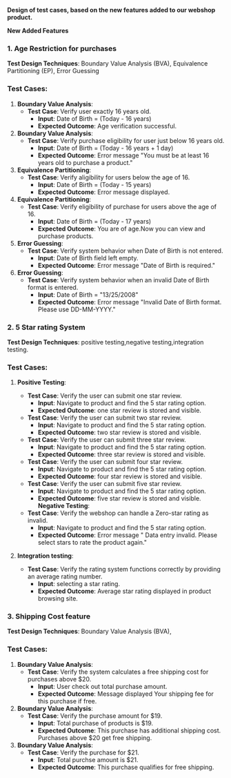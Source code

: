 
**Design of test cases, based on the new features added to our webshop product.**

**New Added Features**

### **1. Age Restriction for purchases**

**Test Design Techniques**: Boundary Value Analysis (BVA), Equivalence Partitioning (EP), Error Guessing

### Test Cases:

1. **Boundary Value Analysis**:
    - **Test Case**: Verify user exactly 16 years old.
        - **Input**: Date of Birth = (Today - 16 years)
        - **Expected Outcome**: Age verification successful.
2. **Boundary Value Analysis**:
    - **Test Case**: Verify purchase eligibility for user just below 16 years old.
        - **Input**: Date of Birth = (Today - 16 years + 1 day)
        - **Expected Outcome**: Error message "You must be at least 16 years old to purchase a product."
3. **Equivalence Partitioning**:
    - **Test Case**: Verify aligibility for users below the age of 16.
        - **Input**: Date of Birth = (Today - 15 years)
        - **Expected Outcome**: Error message displayed.
4. **Equivalence Partitioning**:
    - **Test Case**: Verify eligibility of purchase for users above the age of 16.
        - **Input**: Date of Birth = (Today - 17 years)
        - **Expected Outcome**: You are of age.Now you can view and purchase products.
5. **Error Guessing**:
    - **Test Case**: Verify system behavior when Date of Birth is not entered.
        - **Input**: Date of Birth field left empty.
        - **Expected Outcome**: Error message "Date of Birth is required."
6. **Error Guessing**:
    - **Test Case**: Verify system behavior when an invalid Date of Birth format is entered.
        - **Input**: Date of Birth = "13/25/2008"
        - **Expected Outcome**: Error message "Invalid Date of Birth format. Please use DD-MM-YYYY."

### **2. 5 Star rating System**

**Test Design Techniques**: positive testing,negative testing,integration testing.

### Test Cases:

1. **Positive Testing**:
    - **Test Case**: Verify the user can submit one star review.
        - **Input**: Navigate to product and find the 5 star rating option.
        - **Expected Outcome**: one star review is stored and visible.
    - **Test Case**: Verify the user can submit two star review.
        - **Input**: Navigate to product and find the 5 star rating option.
        - **Expected Outcome**: two star review is stored and visible.
    - **Test Case**: Verify the user can submit three star review.
        - **Input**: Navigate to product and find the 5 star rating option.
        - **Expected Outcome**: three star review is stored and visible.
    - **Test Case**: Verify the user can submit four star review.
        - **Input**: Navigate to product and find the 5 star rating option.
        - **Expected Outcome**: four star review is stored and visible.
    - **Test Case**: Verify the user can submit five star review.
        - **Input**: Navigate to product and find the 5 star rating option.
        - **Expected Outcome**: five star review is stored and visible.
   **Negative Testing**:
    - **Test Case**: Verify the webshop can handle a Zero-star rating as invalid.
        - **Input**: Navigate to product and find the 5 star rating option.
        - **Expected Outcome**: Error message " Data entry invalid. Please select stars to rate the product again."
  
2. **Integration testing**:
    - **Test Case**: Verify the rating system functions correctly by providing an average rating number.
        - **Input**: selecting a star rating.
        - **Expected Outcome**: Average star rating displayed in product browsing site.


### **3. Shipping Cost feature**

**Test Design Techniques**: Boundary Value Analysis (BVA), 

### Test Cases:

1. **Boundary Value Analysis**:
    - **Test Case**: Verify the system calculates a free shipping cost for purchases above $20.
        - **Input**: User check out total purchase amount.
        - **Expected Outcome**: Message displayed Your shipping fee for this purchase if free.
2. **Boundary Value Analysis**:
    - **Test Case**: Verify the purchase amount for $19.
        - **Input**: Total purchase of products is $19.
        - **Expected Outcome**: This purchase has additional shipping cost. Purchases above $20 get free shipping.
3. **Boundary Value Analysis**:
    - **Test Case**: Verify the purchase for $21.
        - **Input**: Total purchse amount is $21.
        - **Expected Outcome**: This purchase qualifies for free shipping. 

